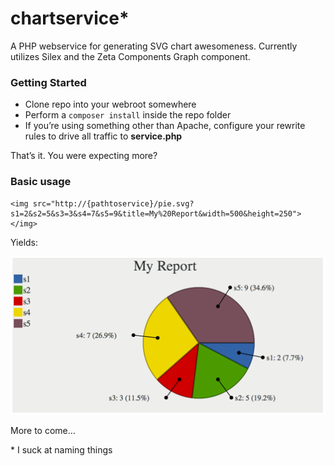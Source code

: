 chartservice*
============

A PHP webservice for generating SVG chart awesomeness.  Currently utilizes Silex and the Zeta Components Graph component.

### Getting Started
* Clone repo into your webroot somewhere
* Perform a ```composer install``` inside the repo folder
* If you’re using something other than Apache, configure your rewrite rules to drive all traffic to **service.php**

That’s it.  You were expecting more?

### Basic usage ###

    <img src="http://{pathtoservice}/pie.svg?s1=2&s2=5&s3=3&s4=7&s5=9&title=My%20Report&width=500&height=250"></img>

Yields:

![Pie Sample](screenshots/pieSample.png)

More to come…



\* I suck at naming things
